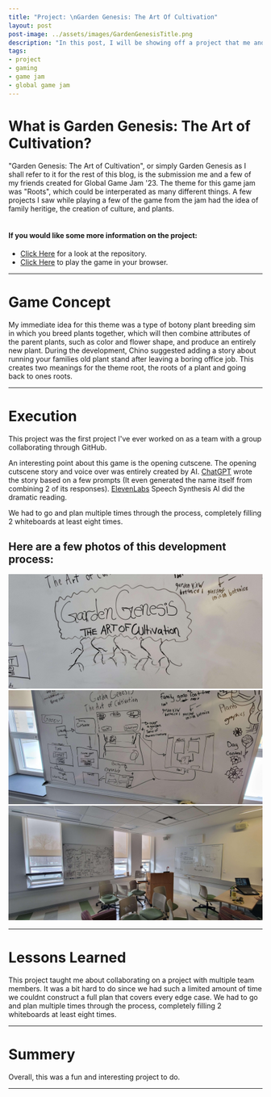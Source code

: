 ```yaml
---
title: "Project: \nGarden Genesis: The Art Of Cultivation"
layout: post
post-image: ../assets/images/GardenGenesisTitle.png
description: "In this post, I will be showing off a project that me and a couple of friends did for Global Game Jam '23, Garden Genesis: The Art of Cultivation"
tags:
- project
- gaming
- game jam
- global game jam
---
```


# What is Garden Genesis: The Art of Cultivation?

"Garden Genesis: The Art of Cultivation", or simply Garden Genesis as I shall refer to it for the rest of this blog, is the submission me and a few of my friends created for Global Game Jam '23. The theme for this game jam was "Roots", which could be interperated as many different things. A few projects I saw while playing a few of the game from the jam had the idea of family heritige, the creation of culture, and plants.
<br>
<br>
#### If you would like some more information on the project:
- <a href="https://github.com/Aleph-Null-Studios/Garden-Genesis-The-Art-of-Cultivation" target="_blank">Click Here</a> for a look at the repository.
- <a href="https://dabvexx.itch.io/garden-genesis-the-art-of-cultivation" target="_blank">Click Here</a> to play the game in your browser.

---

# Game Concept

My immediate idea for this theme was a type of botony plant breeding sim in which you breed plants together, which will then combine attributes of the parent plants, such as color and flower shape, and produce an entirely new plant. During the development, Chino suggested adding a story about running your families old plant stand after leaving a boring office job. This creates two meanings for the theme root, the roots of a plant and going back to ones roots.

---

# Execution

This project was the first project I've ever worked on as a team with a group collaborating through GitHub. 

An interesting point about this game is the opening cutscene. The opening cutscene story and voice over was entirely created by AI. [ChatGPT](https://openai.com/blog/chatgpt) wrote the story based on a few prompts (It even generated the name itself from combining 2 of its responses). [ElevenLabs](https://beta.elevenlabs.io) Speech Synthesis AI did the dramatic reading.

We had to go and plan multiple times through the process, completely filling 2 whiteboards at least eight times. 

## Here are a few photos of this development process:
<div aligh="center">
    <img src="../assets/images/GardenGenesisTitleWhiteboard.png" alt="Whiteboard Title">
    <img src="../assets/images/GardenGenesisWhiteboard1.png" alt="Whiteboard 1">
    <img src="../assets/images/GardenGenesisWhiteboard2.png" alt="Whiteboard 2">
</div>

---

# Lessons Learned

This project taught me about collaborating on a project with multiple team members. It was a bit hard to do since we had such a limited amount of time we couldnt construct a full plan that covers every edge case. We had to go and plan multiple times through the process, completely filling 2 whiteboards at least eight times. 

---

# Summery

Overall, this was a fun and interesting project to do. 

---
